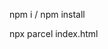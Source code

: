 <!-- Step:- 1: installes necessery node modules/packages.  -->
npm i / npm install

<!-- Step- 2: running project through parcel. -->

npx parcel index.html